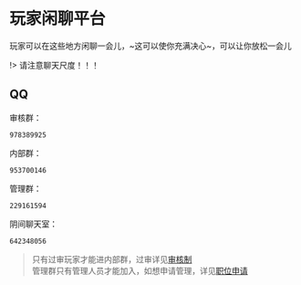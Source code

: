 # 玩家闲聊平台

玩家可以在这些地方闲聊一会儿，~这可以使你充满决心~，可以让你放松一会儿  

!> 请注意聊天尺度！！！

## QQ

审核群： 
``` 
978389925  
```

内部群：  
```
953700146  
```

管理群：  
```
229161594
```

阴间聊天室：
```
642348056
```

> 只有过审玩家才能进内部群，过审详见[审核制](rule/gs.md)  
管理群只有管理人员才能加入，如想申请管理，详见[职位申请](rule/apply.md)
